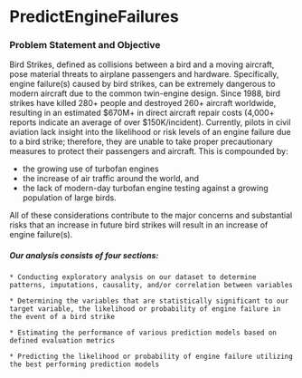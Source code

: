 # PredictEngineFailures

### **Problem Statement and Objective**

Bird Strikes, defined as collisions between a bird and a moving aircraft, pose material threats to airplane passengers and hardware. Specifically, engine failure(s) caused by bird strikes, can be extremely dangerous to modern aircraft due to the common twin-engine design.  Since 1988, bird strikes have killed 280+ people and destroyed 260+ aircraft worldwide, resulting in an estimated $670M+ in direct aircraft repair costs (4,000+ reports indicate an average of over $150K/incident). Currently, pilots in civil aviation lack insight into the likelihood or risk levels of an engine failure due to a bird strike; therefore, they are unable to take proper precautionary measures to protect their passengers and aircraft. This is compounded by:

  * the growing use of turbofan engines 
  * the increase of air traffic around the world, and 
  * the lack of modern-day turbofan engine testing against a growing population of large birds. 
    
All of these considerations contribute to the major concerns and substantial risks that  an increase in future bird strikes will result in an increase of engine failure(s).  

##### **Our analysis consists of four sections:**

    * Conducting exploratory analysis on our dataset to determine patterns, imputations, causality, and/or correlation between variables 
    
    * Determining the variables that are statistically significant to our target variable, the likelihood or probability of engine failure in the event of a bird strike
    
    * Estimating the performance of various prediction models based on defined evaluation metrics
    
    * Predicting the likelihood or probability of engine failure utilizing the best performing prediction models
